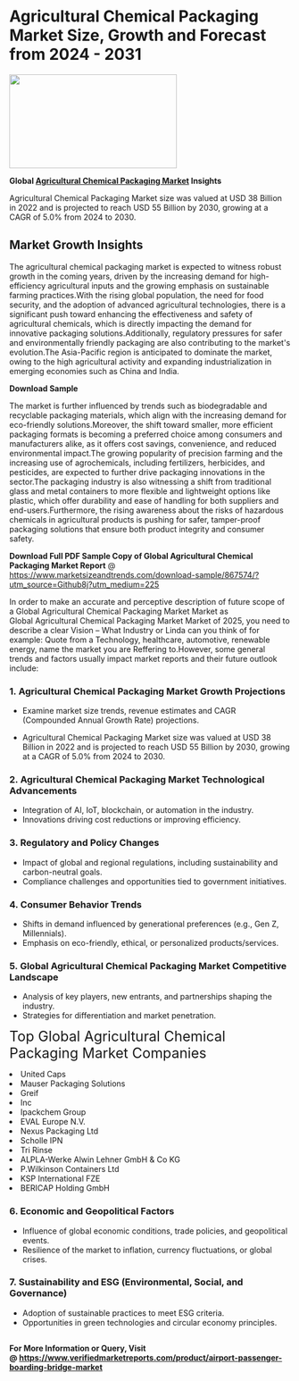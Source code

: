 <H1>Agricultural Chemical Packaging Market Size, Growth and Forecast from 2024 - 2031</H1><img class="aligncenter size-medium wp-image-584254" src="https://thirdeyenews.in/wp-content/uploads/2024/09/Global-Market-Research-300x168.jpeg" alt="" width="300" height="168" /><p><strong>Global&nbsp;<a href="https://www.marketsizeandtrends.com/download-sample/867574/?utm_source=Github8j?utm_medium=225">Agricultural Chemical Packaging Market</a> Insights</strong></p><p>Agricultural Chemical Packaging Market size was valued at USD 38 Billion in 2022 and is projected to reach USD 55 Billion by 2030, growing at a CAGR of 5.0% from 2024 to 2030.</p><p><h2>Market Growth Insights</h2> <p>The agricultural chemical packaging market is expected to witness robust growth in the coming years, driven by the increasing demand for high-efficiency agricultural inputs and the growing emphasis on sustainable farming practices.With the rising global population, the need for food security, and the adoption of advanced agricultural technologies, there is a significant push toward enhancing the effectiveness and safety of agricultural chemicals, which is directly impacting the demand for innovative packaging solutions.Additionally, regulatory pressures for safer and environmentally friendly packaging are also contributing to the market's evolution.The Asia-Pacific region is anticipated to dominate the market, owing to the high agricultural activity and expanding industrialization in emerging economies such as China and India.</p> <p><strong>Download Sample</strong></p> <p>The market is further influenced by trends such as biodegradable and recyclable packaging materials, which align with the increasing demand for eco-friendly solutions.Moreover, the shift toward smaller, more efficient packaging formats is becoming a preferred choice among consumers and manufacturers alike, as it offers cost savings, convenience, and reduced environmental impact.The growing popularity of precision farming and the increasing use of agrochemicals, including fertilizers, herbicides, and pesticides, are expected to further drive packaging innovations in the sector.The packaging industry is also witnessing a shift from traditional glass and metal containers to more flexible and lightweight options like plastic, which offer durability and ease of handling for both suppliers and end-users.Furthermore, the rising awareness about the risks of hazardous chemicals in agricultural products is pushing for safer, tamper-proof packaging solutions that ensure both product integrity and consumer safety.</p> <p><span class=""><strong>Download Full PDF Sample Copy of Global Agricultural Chemical Packaging Market Report</strong> @ <a href="https://www.marketsizeandtrends.com/download-sample/867574/?utm_source=Github8j?utm_medium=225" target="_blank">https://www.marketsizeandtrends.com/download-sample/867574/?utm_source=Github8j?utm_medium=225</a></span></p><p>In order to make an accurate and perceptive description of future scope of a Global&nbsp;Agricultural Chemical Packaging Market Market as Global&nbsp;Agricultural Chemical Packaging Market Market of 2025, you need to describe a clear Vision &ndash; What Industry or Linda can you think of for example: Quote from a Technology, healthcare, automotive, renewable energy, name the market you are Reffering to.However, some general trends and factors usually impact market reports and their future outlook include:</p><h3>1.&nbsp;<strong>Agricultural Chemical Packaging Market Growth Projections</strong></h3><ul><li>Examine market size trends, revenue estimates and CAGR (Compounded Annual Growth Rate) projections.</li><li><p>Agricultural Chemical Packaging Market size was valued at USD 38 Billion in 2022 and is projected to reach USD 55 Billion by 2030, growing at a CAGR of 5.0% from 2024 to 2030.</p></li></ul><h3>2.&nbsp;<strong>Agricultural Chemical Packaging Market Technological Advancements</strong></h3><ul><li>Integration of AI, IoT, blockchain, or automation in the industry.</li><li>Innovations driving cost reductions or improving efficiency.</li></ul><h3>3.&nbsp;<strong>Regulatory and Policy Changes</strong></h3><ul><li>Impact of global and regional regulations, including sustainability and carbon-neutral goals.</li><li>Compliance challenges and opportunities tied to government initiatives.</li></ul><h3>4.&nbsp;<strong>Consumer Behavior Trends</strong></h3><ul><li>Shifts in demand influenced by generational preferences (e.g., Gen Z, Millennials).</li><li>Emphasis on eco-friendly, ethical, or personalized products/services.</li></ul><h3>5.&nbsp;<strong>Global Agricultural Chemical Packaging Market Competitive Landscape</strong></h3><ul><li>Analysis of key players, new entrants, and partnerships shaping the industry.</li><li>Strategies for differentiation and market penetration.</li></ul><p data-pm-slice="1 1 []"><span style="color: inherit; font-family: inherit; font-size: 25px;">Top Global Agricultural Chemical Packaging Market Companies</span></p><div class="" data-test-id=""><p><li>United Caps</li><li> Mauser Packaging Solutions</li><li> Greif</li><li> Inc</li><li> Ipackchem Group</li><li> EVAL Europe N.V.</li><li> Nexus Packaging Ltd</li><li> Scholle IPN</li><li> Tri Rinse</li><li> ALPLA-Werke Alwin Lehner GmbH & Co KG</li><li> P.Wilkinson Containers Ltd</li><li> KSP International FZE</li><li> BERICAP Holding GmbH</li></p></div><h3>6.&nbsp;<strong>Economic and Geopolitical Factors</strong></h3><ul><li>Influence of global economic conditions, trade policies, and geopolitical events.</li><li>Resilience of the market to inflation, currency fluctuations, or global crises.</li></ul><h3>7.&nbsp;<strong>Sustainability and ESG (Environmental, Social, and Governance)</strong></h3><ul><li>Adoption of sustainable practices to meet ESG criteria.</li><li>Opportunities in green technologies and circular economy principles.</li></ul><h2><strong style="font-size: 14px;">For More Information or Query, Visit @&nbsp;</strong><a style="background-color: #ffffff; font-size: 14px;" href="https://www.marketsizeandtrends.com/report/agricultural-chemical-packaging-market/" target="_blank">https://www.verifiedmarketreports.com/product/airport-passenger-boarding-bridge-market</a></h2>